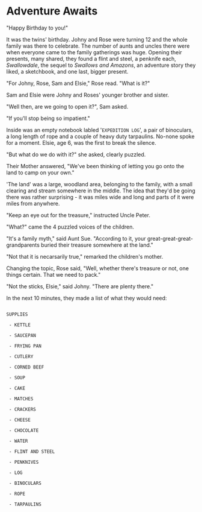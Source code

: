 # Adventure Awaits

"Happy Birthday to you!"

It was the twins' birthday. Johny and Rose were turning 12 and the whole family was there to celebrate. The number of aunts and uncles there were when everyone came to the family gatherings was huge. Opening their presents, many shared, they found a flint and steel, a penknife each, *Swallowdale*, the sequel to *Swallows and Amazons*, an adventure story they liked, a sketchbook, and one last, bigger present.

"For Johny, Rose, Sam and Elsie," Rose read. "What is it?"

Sam and Elsie were Johny and Roses' younger brother and sister.

"Well then, are we going to open it?", Sam asked.

"If you'll stop being so impatient."

Inside was an empty notebook labled '`EXPEDITION LOG`', a pair of binoculars, a long length of rope and a couple of heavy duty tarpaulins. No-none spoke for a moment. Elsie, age 6, was the first to break the silence.

"But what do we do with it?" she asked, clearly puzzled.

Their Mother answered, "We've been thinking of letting you go onto the land to camp on your own."

'The land' was a large, woodland area, belonging to the family, with a small clearing and stream somewhere in the middle. The idea that they'd be going there was rather surprising - it was miles wide and long and parts of it were miles from anywhere.

"Keep an eye out for the treasure," instructed Uncle Peter.

"What?" came the 4 puzzled voices of the children.

"It's a family myth," said Aunt Sue. "According to it, your great-great-great-grandparents buried their treasure somewhere at the land."

"Not that it is necarsarily true," remarked the children's mother.

Changing the topic, Rose said, "Well, whether there's treasure or not, one things certain. That we need to pack."

"Not the sticks, Elsie," said Johny. "There are plenty there."

In the next 10 minutes, they made a list of what they would need:

```

SUPPLIES

 - KETTLE

 - SAUCEPAN

 - FRYING PAN

 - CUTLERY

 - CORNED BEEF

 - SOUP

 - CAKE

 - MATCHES

 - CRACKERS

 - CHEESE

 - CHOCOLATE

 - WATER

 - FLINT AND STEEL

 - PENKNIVES

 - LOG

 - BINOCULARS

 - ROPE

 - TARPAULINS

```
